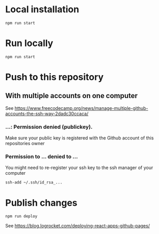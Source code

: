# Local installation

```
npm run start
```

# Run locally

```
npm run start
```

# Push to this repository

## With multiple accounts on one computer

See https://www.freecodecamp.org/news/manage-multiple-github-accounts-the-ssh-way-2dadc30ccaca/

### ...: Permission denied (publickey).

Make sure your public key is registered with the Github account of this repositories owner

### Permission to ... denied to ...

You might need to re-register your ssh key to the ssh manager of your computer

```
ssh-add ~/.ssh/id_rsa_...
```

# Publish changes

```
npm run deploy
```

See https://blog.logrocket.com/deploying-react-apps-github-pages/
